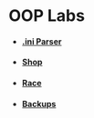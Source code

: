 # OOP Labs

* #### [.ini Parser](https://github.com/MaksimGolish/OOPLabs/tree/master/IniParser)
* #### [Shop](https://github.com/MaksimGolish/OOPLabs/tree/master/Shop)
* #### [Race](https://github.com/MaksimGolish/OOPLabs/tree/master/Race)
* #### [Backups](https://github.com/MaksimGolish/OOPLabs/tree/master/Backups)
